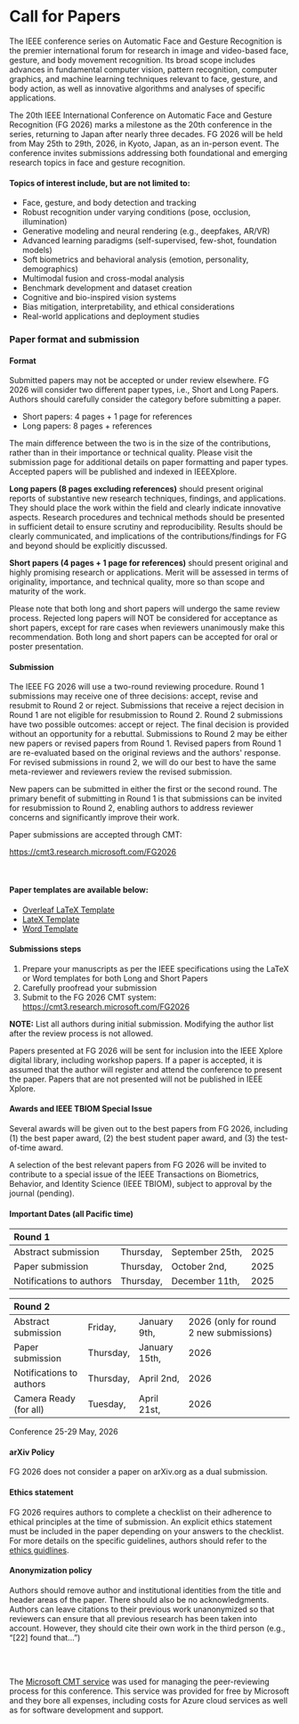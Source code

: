 # Call for Papers
The IEEE conference series on Automatic Face and Gesture Recognition is the premier international forum for research in image and video-based face, gesture, and body movement recognition. Its broad scope includes advances in fundamental computer vision, pattern recognition, computer graphics, and machine learning techniques relevant to face, gesture, and body action, as well as innovative algorithms and analyses of specific applications.

The 20th IEEE International Conference on Automatic Face and Gesture Recognition (FG 2026) marks a milestone as the 20th conference in the series, returning to Japan after nearly three decades. FG 2026 will be held from May 25th to 29th, 2026, in Kyoto, Japan, as an in-person event. The conference invites submissions addressing both foundational and emerging research topics in face and gesture recognition.

#### Topics of interest include, but are not limited to:

- Face, gesture, and body detection and tracking
- Robust recognition under varying conditions (pose, occlusion, illumination)
- Generative modeling and neural rendering (e.g., deepfakes, AR/VR)
- Advanced learning paradigms (self-supervised, few-shot, foundation models)
- Soft biometrics and behavioral analysis (emotion, personality, demographics)
- Multimodal fusion and cross-modal analysis
- Benchmark development and dataset creation
- Cognitive and bio-inspired vision systems
- Bias mitigation, interpretability, and ethical considerations
- Real-world applications and deployment studies


### Paper format and submission
#### Format

Submitted papers may not be accepted or under review elsewhere. FG 2026 will consider two different paper types, i.e., Short and Long Papers. Authors should carefully consider the category before submitting a paper.

- Short papers: 4 pages + 1 page for references
- Long papers: 8 pages + references

The main difference between the two is in the size of the contributions, rather than in their importance or technical quality. Please visit the submission page for additional details on paper formatting and paper types. Accepted papers will be published and indexed in IEEEXplore.

**Long papers (8 pages excluding references)** should present original reports of substantive new research techniques, findings, and applications. They should place the work within the field and clearly indicate innovative aspects. Research procedures and technical methods should be presented in sufficient detail to ensure scrutiny and reproducibility. Results should be clearly communicated, and implications of the contributions/findings for FG and beyond should be explicitly discussed.

**Short papers (4 pages + 1 page for references)** should present original and highly promising research or applications. Merit will be assessed in terms of originality, importance, and technical quality, more so than scope and maturity of the work.

Please note that both long and short papers will undergo the same review process. Rejected long papers will NOT be considered for acceptance as short papers, except for rare cases when reviewers unanimously make this recommendation. Both long and short papers can be accepted for oral or poster presentation.


#### Submission
The IEEE FG 2026 will use a two-round reviewing procedure. Round 1 submissions may receive one of three decisions: accept, revise and resubmit to Round 2 or reject. Submissions that receive a reject decision in Round 1 are not eligible for resubmission to Round 2. Round 2 submissions have two possible outcomes: accept or reject. The final decision is provided without an opportunity for a rebuttal. Submissions to Round 2 may be either new papers or revised papers from Round 1. Revised papers from Round 1 are re-evaluated based on the original reviews and the authors' response. For revised submissions in round 2, we will do our best to have the same meta-reviewer and reviewers review the revised submission.

New papers can be submitted in either the first or the second round. The primary benefit of submitting in Round 1 is that submissions can be invited for resubmission to Round 2, enabling authors to address reviewer concerns and significantly improve their work.

Paper submissions are accepted through CMT:

https://cmt3.research.microsoft.com/FG2026

<br>

#### Paper templates are available below:
- [Overleaf LaTeX Template](https://www.overleaf.com/read/vtbwkbhhbxpp#35990f)
- [LateX Template](https://drive.google.com/file/d/1RBOaG7JogyFI7nigzHjJfn36pHQ3rakp/view?usp=sharing)
- [Word Template](https://docs.google.com/document/d/1nekOaVw4SB3U0HkgoKdf06mWzPmjDQQh/edit?usp=sharing&ouid=104016129676819843735&rtpof=true&sd=true)

#### Submissions steps
1. Prepare your manuscripts as per the IEEE specifications using the LaTeX or Word templates for both Long and Short Papers
2. Carefully proofread your submission
3. Submit to the FG 2026 CMT system: https://cmt3.research.microsoft.com/FG2026

**NOTE:** List all authors during initial submission. Modifying the author list after the review process is not allowed.

Papers presented at FG 2026 will be sent for inclusion into the IEEE Xplore digital library, including workshop papers. If a paper is accepted, it is assumed that the author will register and attend the conference to present the paper. Papers that are not presented will not be published in IEEE Xplore.

#### Awards and IEEE TBIOM Special Issue
Several awards will be given out to the best papers from FG 2026, including (1) the best paper award, (2) the best student paper award, and (3) the test-of-time award.

A selection of the best relevant papers from FG 2026 will be invited to contribute to a special issue of the IEEE Transactions on Biometrics, Behavior, and Identity Science (IEEE TBIOM), subject to approval by the journal (pending).


#### Important Dates (all Pacific time)
| Round 1 |||||
|:-|:-|:-|:-|:-|
| Abstract submission       | Thursday, | September 25th,   | 2025 |
| Paper submission          | Thursday, | October 2nd,      | 2025 |
| Notifications to authors  | Thursday, | December 11th,    | 2025 |


| Round 2 |||||
|:-|:-|:-|:-|:-|
| Abstract submission       | Friday,   | January 9th,  | 2026 (only for round 2 new submissions) |
| Paper submission          | Thursday, | January 15th, | 2026  |
| Notifications to authors  | Thursday, | April 2nd,    | 2026  |
| Camera Ready (for all)    | Tuesday,  | April 21st,   | 2026  |

Conference 25-29 May, 2026

#### arXiv Policy
FG 2026 does not consider a paper on arXiv.org as a dual submission.

#### Ethics statement
FG 2026 requires authors to complete a checklist on their adherence to ethical principles at the time of submission. An explicit ethics statement must be included in the paper depending on your answers to the checklist. For more details on the specific guidelines, authors should refer to the [ethics guidlines](https://docs.google.com/document/d/1r0uWqoERCr_pRlPszh6CtD_3z2gnCe8XdBa-3Le9lpM/edit?usp=sharing).

#### Anonymization policy
Authors should remove author and institutional identities from the title and header areas of the paper. There should also be no acknowledgments. Authors can leave citations to their previous work unanonymized so that reviewers can ensure that all previous research has been taken into account. However, they should cite their own work in the third person (e.g., “[22] found that…”)

<br>
<br>

The [Microsoft CMT service](https://cmt3.research.microsoft.com/) was used for managing the peer-reviewing process for this conference. This service was provided for free by Microsoft and they bore all expenses, including costs for Azure cloud services as well as for software development and support.